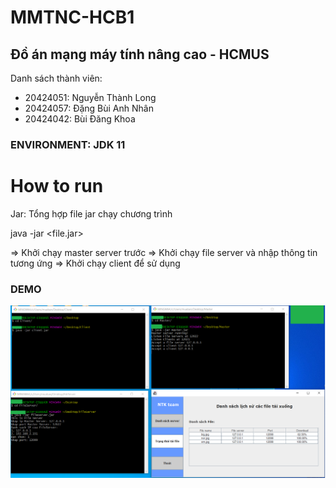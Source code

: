 # MMTNC-HCB1

## Đồ án mạng máy tính nâng cao - HCMUS ##

Danh sách thành viên:
- 20424051: Nguyễn Thành Long
- 20424057: Đặng Bùi Anh Nhân
- 20424042: Bùi Đăng Khoa

### ENVIRONMENT: JDK 11


# How to run

Jar: Tổng hợp file jar chạy chương trình

java -jar <file.jar>

=> Khởi chạy master server trước
=> Khởi chạy file server và nhập thông tin tương ứng
=> Khởi chạy client để sử dụng

### DEMO

![Screenshot](Demo.png)